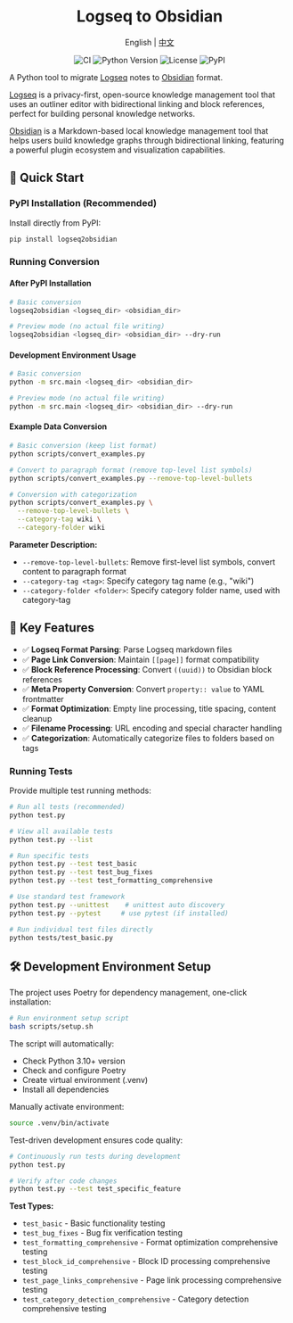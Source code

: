 <div align=center>
  <h1>Logseq to Obsidian</h1>
  <p>English | <a href="./README_zh-CN.md">中文</a></p>

  ![CI](https://github.com/moskize91/logseq2obsidian/workflows/CI/badge.svg)
  ![Python Version](https://img.shields.io/badge/python-3.10%2B-blue)
  ![License](https://img.shields.io/badge/license-MIT-green)
  ![PyPI](https://img.shields.io/pypi/v/logseq2obsidian)
</div>

A Python tool to migrate [Logseq](https://logseq.com/) notes to [Obsidian](https://obsidian.md/) format.

[Logseq](https://logseq.com/) is a privacy-first, open-source knowledge management tool that uses an outliner editor with bidirectional linking and block references, perfect for building personal knowledge networks.

[Obsidian](https://obsidian.md/) is a Markdown-based local knowledge management tool that helps users build knowledge graphs through bidirectional linking, featuring a powerful plugin ecosystem and visualization capabilities.

## 🚀 Quick Start

### PyPI Installation (Recommended)

Install directly from PyPI:

```bash
pip install logseq2obsidian
```

### Running Conversion

#### After PyPI Installation
```bash
# Basic conversion
logseq2obsidian <logseq_dir> <obsidian_dir>

# Preview mode (no actual file writing)
logseq2obsidian <logseq_dir> <obsidian_dir> --dry-run
```

#### Development Environment Usage
```bash
# Basic conversion
python -m src.main <logseq_dir> <obsidian_dir>

# Preview mode (no actual file writing)
python -m src.main <logseq_dir> <obsidian_dir> --dry-run
```

#### Example Data Conversion
```bash
# Basic conversion (keep list format)
python scripts/convert_examples.py

# Convert to paragraph format (remove top-level list symbols)
python scripts/convert_examples.py --remove-top-level-bullets

# Conversion with categorization
python scripts/convert_examples.py \
  --remove-top-level-bullets \
  --category-tag wiki \
  --category-folder wiki
```

**Parameter Description:**
- `--remove-top-level-bullets`: Remove first-level list symbols, convert content to paragraph format
- `--category-tag <tag>`: Specify category tag name (e.g., "wiki")
- `--category-folder <folder>`: Specify category folder name, used with category-tag

## 🎯 Key Features

- ✅ **Logseq Format Parsing**: Parse Logseq markdown files
- ✅ **Page Link Conversion**: Maintain `[[page]]` format compatibility
- ✅ **Block Reference Processing**: Convert `((uuid))` to Obsidian block references
- ✅ **Meta Property Conversion**: Convert `property:: value` to YAML frontmatter
- ✅ **Format Optimization**: Empty line processing, title spacing, content cleanup
- ✅ **Filename Processing**: URL encoding and special character handling
- ✅ **Categorization**: Automatically categorize files to folders based on tags

### Running Tests

Provide multiple test running methods:

```bash
# Run all tests (recommended)
python test.py

# View all available tests
python test.py --list

# Run specific tests
python test.py --test test_basic
python test.py --test test_bug_fixes
python test.py --test test_formatting_comprehensive

# Use standard test framework
python test.py --unittest    # unittest auto discovery
python test.py --pytest     # use pytest (if installed)

# Run individual test files directly
python tests/test_basic.py
```

## 🛠️ Development Environment Setup

The project uses Poetry for dependency management, one-click installation:

```bash
# Run environment setup script
bash scripts/setup.sh
```

The script will automatically:
- Check Python 3.10+ version
- Check and configure Poetry
- Create virtual environment (.venv)
- Install all dependencies

Manually activate environment:
```bash
source .venv/bin/activate
```

Test-driven development ensures code quality:

```bash
# Continuously run tests during development
python test.py

# Verify after code changes
python test.py --test test_specific_feature
```

**Test Types:**
- `test_basic` - Basic functionality testing
- `test_bug_fixes` - Bug fix verification testing
- `test_formatting_comprehensive` - Format optimization comprehensive testing
- `test_block_id_comprehensive` - Block ID processing comprehensive testing
- `test_page_links_comprehensive` - Page link processing comprehensive testing
- `test_category_detection_comprehensive` - Category detection comprehensive testing